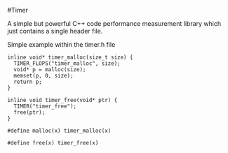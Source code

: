 #Timer

A simple but powerful C++ code performance measurement library which just contains a single header file.

Simple example within the timer.h file

```
inline void* timer_malloc(size_t size) {
  TIMER_FLOPS("timer_malloc", size);
  void* p = malloc(size);
  memset(p, 0, size);
  return p;
}

inline void timer_free(void* ptr) {
  TIMER("timer_free");
  free(ptr);
}

#define malloc(x) timer_malloc(x)

#define free(x) timer_free(x)
```
